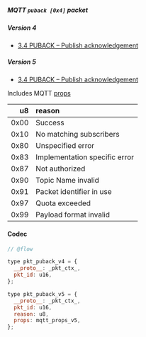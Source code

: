##### MQTT `puback [0x4]` packet

##### Version 4

- [3.4 PUBACK – Publish acknowledgement](http://docs.oasis-open.org/mqtt/mqtt/v3.1.1/os/mqtt-v3.1.1-os.html#_Toc398718043)

##### Version 5

- [3.4 PUBACK – Publish acknowledgement](https://docs.oasis-open.org/mqtt/mqtt/v5.0/os/mqtt-v5.0-os.html#_Toc3901121)

Includes MQTT [props](./mqtt_props.md)

|   u8 | reason                        |
| ---: | :---------------------------- |
| 0x00 | Success                       |
| 0x10 | No matching subscribers       |
| 0x80 | Unspecified error             |
| 0x83 | Implementation specific error |
| 0x87 | Not authorized                |
| 0x90 | Topic Name invalid            |
| 0x91 | Packet identifier in use      |
| 0x97 | Quota exceeded                |
| 0x99 | Payload format invalid        |

#### Codec

```javascript
// @flow

type pkt_puback_v4 = {
  __proto__: _pkt_ctx_,
  pkt_id: u16,
};

type pkt_puback_v5 = {
  __proto__: _pkt_ctx_,
  pkt_id: u16,
  reason: u8,
  props: mqtt_props_v5,
};
```
